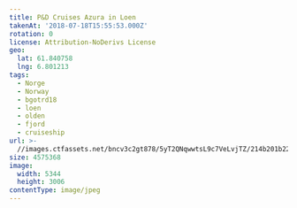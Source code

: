 ```yaml
---
title: P&D Cruises Azura in Loen
takenAt: '2018-07-18T15:55:53.000Z'
rotation: 0
license: Attribution-NoDerivs License
geo:
  lat: 61.840758
  lng: 6.801213
tags:
  - Norge
  - Norway
  - bgotrd18
  - loen
  - olden
  - fjord
  - cruiseship
url: >-
  //images.ctfassets.net/bncv3c2gt878/5yT2QNqwwtsL9c7VeLvjTZ/214b201b22fdea55f0ac23622e4112fb/pd-cruises-azura-in-loen_43859354441_o
size: 4575368
image:
  width: 5344
  height: 3006
contentType: image/jpeg
---
```


